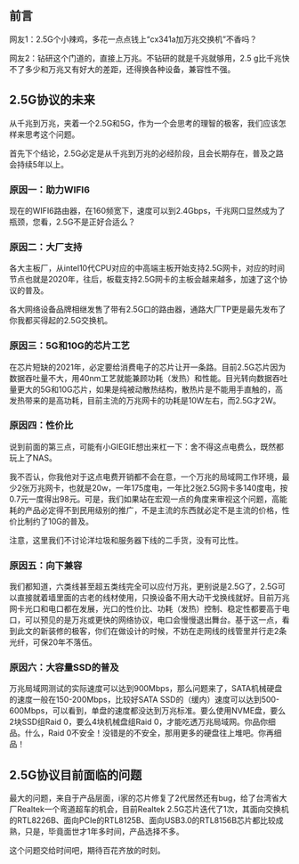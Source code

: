 ## 前言

网友1：2.5G个小辣鸡，多花一点点钱上“cx341a加万兆交换机”不香吗？

网友2：钻研这个门道的，直接上万兆。不钻研的就是千兆就够用，2.5 g比千兆快不了多少和万兆又有好大的差距，还得换各种设备，兼容性不强。

## 2.5G协议的未来

从千兆到万兆，夹着一个2.5G和5G，作为一个会思考的理智的极客，我们应该怎样来思考这个问题。

首先下个结论，2.5G必定是从千兆到万兆的必经阶段，且会长期存在，普及之路会持续5年以上。

### 原因一：助力WIFI6

现在的WIFI6路由器，在160频宽下，速度可以到2.4Gbps，千兆网口显然成为了瓶颈，您看，2.5G不是正好合适么？

### 原因二：大厂支持

各大主板厂，从intel10代CPU对应的中高端主板开始支持2.5G网卡，对应的时间节点也就是2020年，往后，板载支持2.5G网卡的主板会越来越多，加速了这个协议的普及。

各大网络设备品牌相继发售了带有2.5G口的路由器，通路大厂TP更是最先发布了你我都买得起的2.5G交换机。

### 原因三：5G和10G的芯片工艺

在芯片短缺的2021年，必定要给消费电子的芯片让开一条路。目前2.5G芯片因为数据吞吐量不大，用40nm工艺就能兼顾功耗（发热）和性能。目光转向数据吞吐量更大的5G和10G芯片，如果是纯被动散热结构，散热片是不能用手直触的，高发热带来的是高功耗，目前主流的万兆网卡的功耗是10W左右，而2.5G才2W。

### 原因四：性价比

说到前面的第三点，可能有小GIEGIE想出来杠一下：舍不得这点电费么，既然都玩上了NAS。

我不否认，你我他对于这点电费开销都不会在意，一个万兆的局域网工作环境，最少2张万兆网卡，也就是20w，一年175度电，一年比2张2.5G网卡多140度电，按0.7元一度得出98元。可是，我们如果站在宏观一点的角度来审视这个问题，高能耗的产品必定得不到民用级别的推广，不是主流的东西就必定不是主流的价格，性价比制约了10G的普及。

注意，这里我们不讨论洋垃圾和服务器下线的二手货，没有可比性。

### 原因五：向下兼容

我们都知道，六类线甚至超五类线完全可以应付万兆，更别说是2.5G了，2.5G可以直接就着墙里面的古老的线材使用，只换设备不用大动干戈换线就好。目前万兆网卡光口和电口都在发展，光口的性价比、功耗（发热）控制、稳定性都要高于电口，可以预见的是万兆或更快的网络协议，电口会慢慢退出舞台。基于这一点，看到此文的新装修的极客，你们在做设计的时候，不妨在走网线的线管里并行走2条光纤，可保20年不落伍。

### 原因六：大容量SSD的普及

万兆局域网测试的实际速度可以达到900Mbps，那么问题来了，SATA机械硬盘的速度一般在150-200Mbps，比较好SATA SSD的（缓内）速度可以达到500-600Mbps，可以看到，单盘的速度都没达到万兆标准。要么使用NVME盘，要么2块SSD组Raid 0，要么4块机械盘组Raid 0，才能吃透万兆局域网。你品你细品。什么，Raid 0不安全！没错是的不安全，那用更多的硬盘往上堆吧。你再细品！

## 2.5G协议目前面临的问题

最大的问题，来自于产品层面，i家的芯片修复了2代居然还有bug，给了台湾省大厂Realtek一个弯道超车的机会，目前Realtek 2.5G芯片迭代了1次，其面向交换机的RTL8226B、面向PCIe的RTL8125B、面向USB3.0的RTL8156B芯片都比较成熟，只是，毕竟面世才1年多时间，产品选择不多。

这个问题交给时间吧，期待百花齐放的时刻。